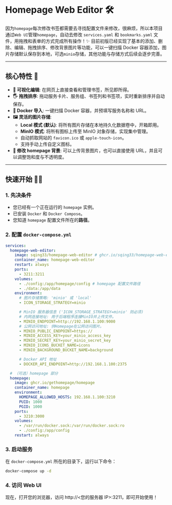 # Homepage Web Editor 🛠️

因为`homepage`每次修改书签都需要去寻找配置文件来修改，很麻烦，所以本项目通过`Web UI`管理`homepage`，自动去修改 `services.yaml` 和 `bookmarks.yaml` 文件，用拖拽和表单的方式完成所有操作！✨
目前初版已经实现了基本的添加、删除、编辑、拖拽排序、修改背景图片等功能，可以一键扫描 Docker 容器添加，图片存储默认保存到本地，可选`minio`存储，其他功能与存储方式后续会逐步完善。

---

## 核心特性 🚀

- **🎨 可视化编辑**: 在网页上直接查看和管理书签，所见即所得。
- **🖐️ 拖拽排序**: 拖动服务卡片、服务组、书签列和书签项，实时重新排序并自动保存。
- **🐳 Docker 导入**: 一键扫描 Docker 容器，并预填写服务名称和 URL。
- **🖼️ 灵活的图片存储**:
  - **Local 模式 (默认)**: 将所有图片存储在本地持久化数据卷中，开箱即用。
  - **MinIO 模式**: 将所有图标上传至 MinIO 对象存储，实现集中管理。
  - 自动抓取网站的 `favicon.ico` 或 `apple-touch-icon`。
  - 支持手动上传自定义图标。
- **🌄 修改 homepage 背景**: 可以上传背景图片，也可以直接使用 URL，并且可以调整饱和度与不透明度。

---

## 快速开始 🏃‍♂️

### 1. 先决条件

- 您已经有一个正在运行的 `homepage` 实例。
- 已安装 `Docker` 和 `Docker Compose`。
- 您知道 `homepage` 配置文件所在的**路径**。

### 2. 配置 `docker-compose.yml`

```yaml
services:
  homepage-web-editor:
    image: sqing33/homepage-web-editor # ghcr.io/sqing33/homepage-web-editor
    container_name: homepage-web-editor
    restart: always
    ports:
      - 3211:3211
    volumes:
      - ./config:/app/homepage/config # homepage 配置文件路径
      - ./data:/app/data
    environment:
      # 图片存储策略: 'minio' 或 'local'
      - ICON_STORAGE_STRATEGY=minio

      # MinIO 服务器信息 ('ICON_STORAGE_STRATEGY=minio' 则必须)
      # 内网连接地址: 用于后端程序连接MinIO并上传文件。
      - MINIO_ENDPOINT=http://192.168.1.100:9000
      # 公网访问地址: 供Homepage在公网访问图片。
      - MINIO_PUBLIC_ENDPOINT=https://
      - MINIO_ACCESS_KEY=your_minio_access_key
      - MINIO_SECRET_KEY=your_minio_secret_key
      - MINIO_ICONS_BUCKET_NAME=icons
      - MINIO_BACKGROUND_BUCKET_NAME=background

      # Docker API 地址
      - DOCKER_API_ENDPOINT=http://192.168.1.100:2375

  # （可选）homepage 部分
  homepage:
    image: ghcr.io/gethomepage/homepage
    container_name: homepage
    environment:
      HOMEPAGE_ALLOWED_HOSTS: 192.168.1.100:3210
      PUID: 1000
      PGID: 1000
    ports:
      - 3210:3000
    volumes:
      - /var/run/docker.sock:/var/run/docker.sock:ro
      - ./config:/app/config
    restart: always
```

### 3. 启动服务

在 `docker-compose.yml` 所在的目录下，运行以下命令：

```bash
docker-compose up -d
```

### 4. 访问 Web UI

现在，打开您的浏览器，访问 http://<您的服务器 IP>:3211，即可开始使用！
